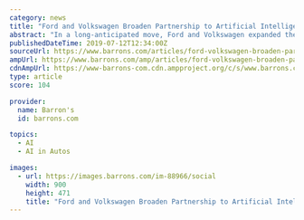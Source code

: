 ```yaml
---
category: news
title: "Ford and Volkswagen Broaden Partnership to Artificial Intelligence, Self-Driving Cars"
abstract: "In a long-anticipated move, Ford and Volkswagen expanded their global partnership, saying they plan to collaborate on electric vehicles as well as autonomous driving and the artificial intelligence that will guide self-driving cars. The deal, which builds ..."
publishedDateTime: 2019-07-12T12:34:00Z
sourceUrl: https://www.barrons.com/articles/ford-volkswagen-broaden-partnership-to-self-driving-cars-51562934807
ampUrl: https://www.barrons.com/amp/articles/ford-volkswagen-broaden-partnership-to-self-driving-cars-51562934807
cdnAmpUrl: https://www-barrons-com.cdn.ampproject.org/c/s/www.barrons.com/amp/articles/ford-volkswagen-broaden-partnership-to-self-driving-cars-51562934807
type: article
score: 104

provider:
  name: Barron's
  id: barrons.com

topics:
  - AI
  - AI in Autos

images:
  - url: https://images.barrons.com/im-88966/social
    width: 900
    height: 471
    title: "Ford and Volkswagen Broaden Partnership to Artificial Intelligence, Self-Driving Cars"
---
```

